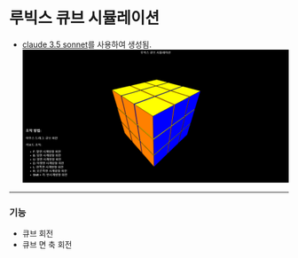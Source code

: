 # 루빅스 큐브 시뮬레이션
- [claude 3.5 sonnet](https://www.anthropic.com/news/claude-3-5-sonnet)를 사용하여 생성됨.
![예제 이미지](example.png)
-------
### 기능
- 큐브 회전
- 큐브 면 축 회전